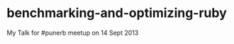 benchmarking-and-optimizing-ruby
================================

My Talk for #punerb meetup on 14 Sept 2013
